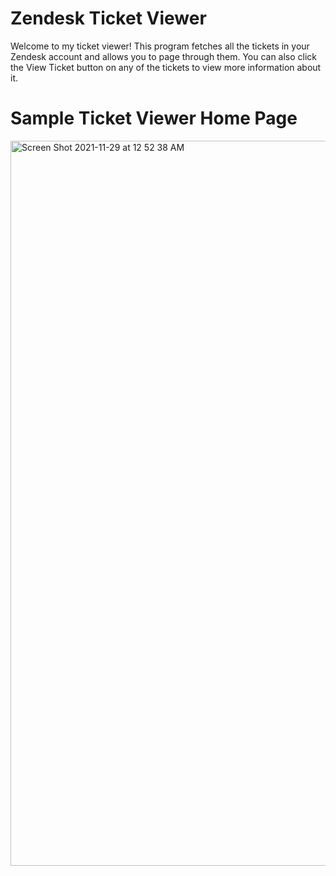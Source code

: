 # Zendesk Ticket Viewer

Welcome to my ticket viewer! This program fetches all the tickets in your Zendesk account and allows you to page through them. You can also click the View Ticket button on any of the tickets to view more information about it. 

# Sample Ticket Viewer Home Page

<img width="1160" alt="Screen Shot 2021-11-29 at 12 52 38 AM" src="https://user-images.githubusercontent.com/52947849/143836664-cde5eb16-0ade-4155-b8d9-5e4c1220c750.png">
